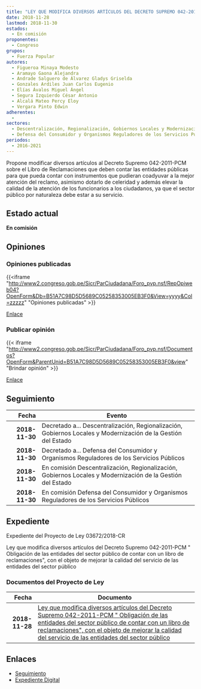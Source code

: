 ```yaml
---
title: "LEY QUE MODIFICA DIVERSOS ARTÍCULOS DEL DECRETO SUPREMO 042-2011-PCM, OBLIGACIÓN DE LAS ENTIDADES DEL SECTOR PÚBLICO DE CONTAR CON UN LIBRO DE RECLAMACIONES, CON EL OBJETO DE MEJORAR LA CALIDAD DEL SERVICIO DE LAS ENTIDADES DEL SECTOR PÚBLICO"
date: 2018-11-28
lastmod: 2018-11-30
estados: 
  - En comisión
proponentes: 
  - Congreso
grupos: 
  - Fuerza Popular
autores: 
  - Figueroa Minaya Modesto
  - Aramayo Gaona Alejandra
  - Andrade Salguero de Álvarez Gladys Griselda
  - Gonzales Ardiles Juan Carlos Eugenio
  - Elías Ávalos Miguel Ángel
  - Segura Izquierdo César Antonio
  - Alcalá Mateo Percy Eloy
  - Vergara Pinto Edwin
adherentes: 
  - 
sectores: 
  - Descentralización, Regionalización, Gobiernos Locales y Modernización de la Gestión del Estado
  - Defensa del Consumidor y Organismos Reguladores de los Servicios Públicos
periodos: 
  - 2016-2021
---
```


Propone modificar diversos artículos al Decreto Supremo 042-2011-PCM sobre el Libro de Reclamaciones que deben contar las entidades públicas para que pueda contar con instrumentos que pudieran coadyuvar a la mejor atención del reclamo, asimismo dotarlo de celeridad y además elevar la calidad de la atención de los funcionarios a los ciudadanos, ya que el sector público por naturaleza debe estar a su servicio.


## Estado actual

**En comisión**

## Opiniones

### Opiniones publicadas

{{<iframe "http://www2.congreso.gob.pe/Sicr/ParCiudadana/Foro_pvp.nsf/RepOpiweb04?OpenForm&Db=B51A7C98D5D5689C05258353005EB3F0&View=yyyy&Col=zzzzz" "Opiniones publicadas" >}}

[Enlace](http://www2.congreso.gob.pe/Sicr/ParCiudadana/Foro_pvp.nsf/RepOpiweb04?OpenForm&Db=B51A7C98D5D5689C05258353005EB3F0&View=yyyy&Col=zzzzz)
### Publicar opinión

{{< iframe "http://www2.congreso.gob.pe/Sicr/ParCiudadana/Foro_pvp.nsf/Documentos?OpenForm&ParentUnid=B51A7C98D5D5689C05258353005EB3F0&view" "Brindar opinión" >}}

[Enlace](http://www2.congreso.gob.pe/Sicr/ParCiudadana/Foro_pvp.nsf/Documentos?OpenForm&ParentUnid=B51A7C98D5D5689C05258353005EB3F0&view)

## Seguimiento

| Fecha | Evento |
|------:|--------|
| **2018-11-30** | Decretado a... Descentralización, Regionalización, Gobiernos Locales y Modernización de la Gestión del Estado|
| **2018-11-30** | Decretado a... Defensa del Consumidor y Organismos Reguladores de los Servicios Públicos|
| **2018-11-30** | En comisión Descentralización, Regionalización, Gobiernos Locales y Modernización de la Gestión del Estado|
| **2018-11-30** | En comisión Defensa del Consumidor y Organismos Reguladores de los Servicios Públicos|


## Expediente

Expediente del Proyecto de Ley 03672/2018-CR

Ley que modifica diversos artículos del Decreto Supremo 042-2011-PCM " Obligación de las entidades del sector público de contar con un libro de reclamaciones", con el objeto de mejorar la calidad del servicio de las entidades del sector público


### Documentos del Proyecto de Ley

| Fecha | Documento |
|------:|--------|
| **2018-11-28** | [Ley que modifica diversos artículos del Decreto Supremo 042-2011-PCM " Obligación de las entidades del sector público de contar con un libro de reclamaciones", con el objeto de mejorar la calidad del servicio de las entidades del sector público](http://www.leyes.congreso.gob.pe/Documentos/2016_2021/Proyectos_de_Ley_y_de_Resoluciones_Legislativas/PL0367220181128..pdf) |

## Enlaces 

- [Seguimiento](http://www2.congreso.gob.pe/Sicr/TraDocEstProc/CLProLey2016.nsf/f7fff46988ca05b1052578e100829cc7/b77b9f39832c52ff0525835300603862?OpenDocument)
- [Expediente Digital](http://www2.congreso.gob.pe/Sicr/TraDocEstProc/CLProLey2016.nsf/f7fff46988ca05b1052578e100829cc7/b77b9f39832c52ff0525835300603862?OpenDocument&Click=05257FB7005EB655.eb71d0cf91d8294e05256cdf006b5706/$Body/0.1C6C)
